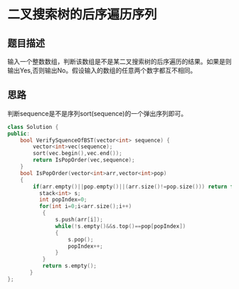 # 二叉搜索树的后序遍历序列

## 题目描述

输入一个整数数组，判断该数组是不是某二叉搜索树的后序遍历的结果。如果是则输出Yes,否则输出No。假设输入的数组的任意两个数字都互不相同。

## 思路

判断sequence是不是序列sort(sequence)的一个弹出序列即可。



```c++
class Solution {
public:
    bool VerifySquenceOfBST(vector<int> sequence) {
        vector<int>vec(sequence);
        sort(vec.begin(),vec.end());
        return IsPopOrder(vec,sequence);
    }
    bool IsPopOrder(vector<int>arr,vector<int>pop)
    {
        if(arr.empty()||pop.empty()||(arr.size()!=pop.size())) return false;
          stack<int> s;
          int popIndex=0;
          for(int i=0;i<arr.size();i++)
           {
               s.push(arr[i]);
               while(!s.empty()&&s.top()==pop[popIndex])
               {
                   s.pop();
                   popIndex++;
               }
           }
           return s.empty();
       }
};
```


